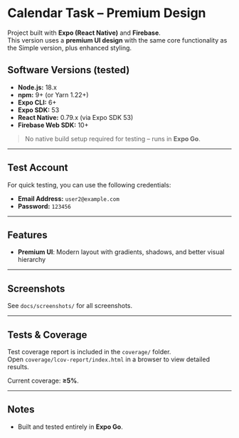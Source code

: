 # Calendar Task – Premium Design

Project built with **Expo (React Native)** and **Firebase**.  
This version uses a **premium UI design** with the same core functionality as the Simple version, plus enhanced styling.

## Software Versions (tested)

- **Node.js:** 18.x
- **npm:** 9+ (or Yarn 1.22+)
- **Expo CLI:** 6+
- **Expo SDK:** 53
- **React Native:** 0.79.x (via Expo SDK 53)
- **Firebase Web SDK:** 10+

> No native build setup required for testing – runs in **Expo Go**.

---

## Test Account

For quick testing, you can use the following credentials:

- **Email Address:** `user2@example.com`  
- **Password:** `123456`

---

## Features

- **Premium UI**: Modern layout with gradients, shadows, and better visual hierarchy

---

## Screenshots

See `docs/screenshots/` for all screenshots.

---

## Tests & Coverage

Test coverage report is included in the `coverage/` folder.  
Open `coverage/lcov-report/index.html` in a browser to view detailed results.

Current coverage: **≥5%**.

---

## Notes

- Built and tested entirely in **Expo Go**.
